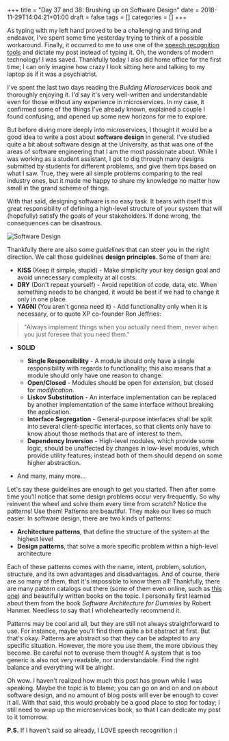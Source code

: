 +++
title = "Day 37 and 38: Brushing up on Software Design"
date = 2018-11-29T14:04:21+01:00
draft = false
tags = []
categories = []
+++

As typing with my left hand proved to be a challenging and tiring and endeavor, I've spent some time yesterday trying to think of a possible workaround. Finally, it occurred to me to use one of the [speech recognition tools](https://dictation.io/speech) and dictate my post instead of typing it. Oh, the wonders of modern technology! I was saved. Thankfully today I also did home office for the first time; I can only imagine how crazy I look sitting here and talking to my laptop as if it was a psychiatrist.

I've spent the last two days reading the _Building Microservices_ book and thoroughly enjoying it. I'd say it's very well-written and understandable even for those without any experience in microservices. In my case, it confirmed some of the things I've already known, explained a couple I found confusing,  and opened up some new horizons for me to explore.  

But before diving more deeply into microservices, I thought it would be a good idea to write a post about __software design__ in general. I've studied quite a bit about software design at the University, as that was one of the areas of software engineering that I am the most passionate about. While I was working as a student assistant, I got to dig through many designs submitted by students for different problems, and give them tips based on what I saw. True, they were all simple problems comparing to the real industry ones, but it made me happy to share my knowledge no matter how small in the grand scheme of things.

With that said, designing software is no easy task. It bears with itself this great responsibility of defining a high-level structure of your system that will (hopefully) satisfy the goals of your stakeholders. If done wrong, the consequences can be disastrous. 

![Software Design](https://i.pinimg.com/originals/0e/0b/1f/0e0b1f8c2b36404e4740b6f733097f19.jpg)

Thankfully there are also some _guidelines_ that can steer you in the right direction. We call those guidelines __design principles__. Some of them are:

* __KISS__ (Keep it simple, stupid) - Make simplicity your key design goal and avoid unnecessary complexity at all costs. 
* __DRY__ (Don't repeat yourself) - Avoid repetition of code, data, etc. When something needs to be changed, it would be best if we had to change it only in one place.
* __YAGNI__ (You aren't gonna need it) - Add functionality only when it is necessary, or to quote XP co-founder Ron Jeffries: 

> "Always implement things when you actually need them, never when you just foresee that you need them."

* __SOLID__
    * __Single Responsibility__ - A module should only have a single responsibility with regards to functionality; this also means that a module should only have one reason to change.
    * __Open/Closed__ - Modules should be open for _extension_, but closed for _modification_.
    * __Liskov Substitution__ - An interface implementation can be replaced by another implementation of the same interface without breaking the application.
    * __Interface Segregation__ - General-purpose interfaces shall be split into several client-specific interfaces, so that clients only have to know about those methods that are of interest to them.
    * __Dependency Inversion__ - High-level modules, which provide some logic, should be unaffected by changes in low-level modules, which provide utility features; instead both of them should depend on some higher abstraction.

* And many, many more...

Let's say these guidelines are enough to get you started. Then after some time you'll notice that some design problems occur very frequently. So why reinvent the wheel and solve them every time from scratch? Notice the patterns! Use them! Patterns are beautiful. They make our lives so much easier. In software design, there are two kinds of patterns:

* __Architecture patterns__, that define the structure of the system at the highest level
* __Design  patterns__, that solve a more specific problem within a high-level architecture

Each of these patterns comes with the name, intent, problem, solution, structure, and its own advantages and disadvantages. And of course, there are so many of them, that it's impossible to know them all! Thankfully, there are many pattern catalogs out there (some of them even online, such as [this one](https://refactoring.guru/design-patterns/catalog)) and beautifully written books on the topic. I personally first learned about them from the book _Software Architecture for Dummies_ by Robert Hanmer. Needless to say that I wholeheartedly recommend it.

Patterns may be cool and all, but they are still not always straightforward to use. For instance, maybe you'll find them quite a bit abstract at first. But that's okay. Patterns are abstract so that they can be adapted to any specific situation. However, the more you use them, the more obvious they become. Be careful not to overuse them though! A system that is too generic is also not very readable, nor understandable. Find the right balance and everything will be alright.

Oh wow.  I haven't realized how much this post has grown while I was speaking. Maybe the topic is to blame; you can go on and on and on about software design, and no amount of blog posts will ever be enough to cover it all. With that said, this would probably be a good place to stop for today; I still need to wrap up the microservices book, so that I can dedicate my post to it tomorrow. 

__P.S.__ If I haven't said so already, I LOVE speech recognition :)


